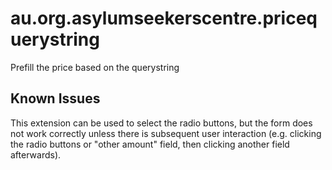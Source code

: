 # au.org.asylumseekerscentre.pricequerystring

Prefill the price based on the querystring

## Known Issues

This extension can be used to select the radio buttons, but the form does not work correctly unless there is subsequent user interaction (e.g. clicking the radio buttons or "other amount" field, then clicking another field afterwards).
